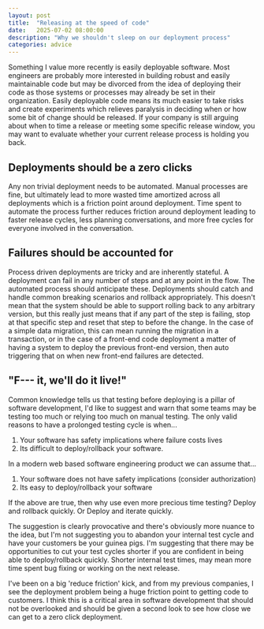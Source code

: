 ```yaml
---
layout: post
title:  "Releasing at the speed of code"
date:   2025-07-02 08:00:00
description: "Why we shouldn't sleep on our deployment process"
categories: advice
---
```


Something I value more recently is easily deployable software. Most engineers are probably more interested in building robust and easily maintainable code but may be divorced from the idea of deploying their code as those systems or processes may already be set in their organization. Easily deployable code means its much easier to take risks and create experiments which relieves paralysis in deciding when or how some bit of change should be released. If your company is still arguing about when to time a release or meeting some specific release window, you may want to evaluate whether your current release process is holding you back.

## Deployments should be a zero clicks
Any non trivial deployment needs to be automated. Manual processes are fine, but ultimately lead to more wasted time amortized across all deployments which is a friction point around deployment. Time spent to automate the process further reduces friction around deployment leading to faster release cycles, less planning conversations, and more free cycles for everyone involved in the conversation.

## Failures should be accounted for
Process driven deployments are tricky and are inherently stateful. A deployment can fail in any number of steps and at any point in the flow. The automated process should anticipate these. Deployments should catch and handle common breaking scenarios and rollback appropriately. This doesn't mean that the system should be able to support rolling back to any arbitrary version, but this really just means that if any part of the step is failing, stop at that specific step and reset that step to before the change. In the case of a simple data migration, this can mean running the migration in a transaction, or in the case of a front-end code deployment a matter of having a system to deploy the previous front-end version, then auto triggering that on when new front-end failures are detected.

## "F--- it, we'll do it live!"
Common knowledge tells us that testing before deploying is a pillar of software development, I'd like to suggest and warn that some teams may be testing too much or relying too much on manual testing. The only valid reasons to have a prolonged testing cycle is when...
1. Your software has safety implications where failure costs lives
2. Its difficult to deploy/rollback your software.

In a modern web based software engineering product we can assume that...
1. Your software does not have safety implications (consider authorization)
2. Its easy to deploy/rollback your software

If the above are true, then why use even more precious time testing? Deploy and rollback quickly. Or Deploy and iterate quickly.

The suggestion is clearly provocative and there's obviously more nuance to the idea, but I'm not suggesting you to abandon your internal test cycle and have your customers be your guinea pigs. I'm suggesting that there may be opportunities to cut your test cycles shorter if you are confident in being able to deploy/rollback quickly. Shorter internal test times, may mean more time spent bug fixing or working on the next release.

I've been on a big 'reduce friction' kick, and from my previous companies, I see the deployment problem being a huge friction point to getting code to customers. I think this is a critical area in software development that should not be overlooked and should be given a second look to see how close we can get to a zero click deployment.